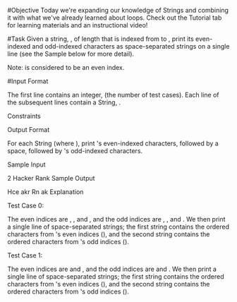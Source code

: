 #Objective 
Today we're expanding our knowledge of Strings and combining it with what we've already learned about loops. Check out the Tutorial tab for learning materials and an instructional video!

#Task 
Given a string, , of length  that is indexed from  to , print its even-indexed and odd-indexed characters as  space-separated strings on a single line (see the Sample below for more detail).

Note:  is considered to be an even index.

#Input Format

The first line contains an integer,  (the number of test cases). 
Each line  of the  subsequent lines contain a String, .

Constraints

Output Format

For each String  (where ), print 's even-indexed characters, followed by a space, followed by 's odd-indexed characters.

Sample Input

2
Hacker
Rank
Sample Output

Hce akr
Rn ak
Explanation

Test Case 0:  
 
 
 
 
 
 
The even indices are , , and , and the odd indices are , , and . We then print a single line of  space-separated strings; the first string contains the ordered characters from 's even indices (), and the second string contains the ordered characters from 's odd indices ().

Test Case 1:  
 
 
 
 
The even indices are  and , and the odd indices are  and . We then print a single line of  space-separated strings; the first string contains the ordered characters from 's even indices (), and the second string contains the ordered characters from 's odd indices ().
